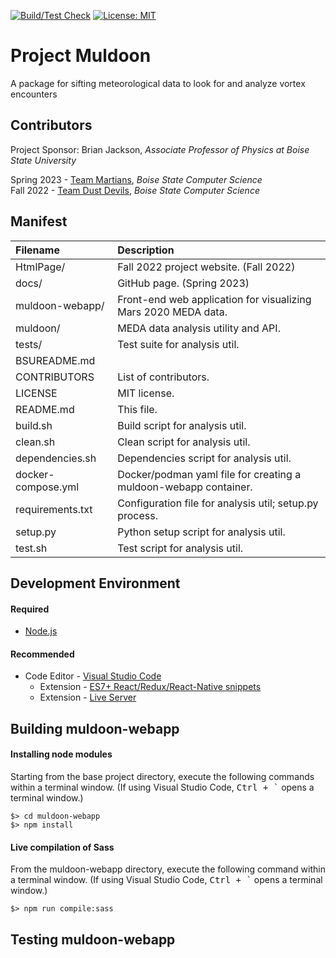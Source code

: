 [![Build/Test Check](https://github.com/cs481-ekh/s23-martians/actions/workflows/ci.yml/badge.svg)](https://github.com/cs481-ekh/s23-martians/actions/workflows/ci.yml) [![License: MIT](https://img.shields.io/badge/License-MIT-yellow.svg)](https://opensource.org/licenses/MIT)

# Project Muldoon
A package for sifting meteorological data to look for and analyze vortex encounters

## Contributors
Project Sponsor: Brian Jackson, _Associate Professor of Physics at Boise State University_  
  
Spring 2023 - [Team Martians](https://cs481-ekh.github.io/s23-martians/), _Boise State Computer Science_  
Fall 2022 - [Team Dust Devils](https://cs481-ekh.github.io/f22-dust-devils/), _Boise State Computer Science_  

## Manifest
| Filename           | Description
| :---               | :---
| HtmlPage/          | Fall 2022 project website. (Fall 2022)
| docs/              | GitHub page. (Spring 2023)
| muldoon-webapp/    | Front-end web application for visualizing Mars 2020 MEDA data.
| muldoon/           | MEDA data analysis utility and API.
| tests/             | Test suite for analysis util.
| BSUREADME.md       |
| CONTRIBUTORS       | List of contributors.
| LICENSE            | MIT license.
| README.md          | This file.
| build.sh           | Build script for analysis util.
| clean.sh           | Clean script for analysis util.
| dependencies.sh    | Dependencies script for analysis util.
| docker-compose.yml | Docker/podman yaml file for creating a muldoon-webapp container.
| requirements.txt   | Configuration file for analysis util; setup.py process.
| setup.py           | Python setup script for analysis util.
| test.sh            | Test script for analysis util.

## Development Environment
#### Required
* [Node.js](https://nodejs.org)
#### Recommended
- Code Editor - [Visual Studio Code](https://code.visualstudio.com)
  - Extension - [ES7+ React/Redux/React-Native snippets](https://marketplace.visualstudio.com/items?itemName=dsznajder.es7-react-js-snippets)
  - Extension - [Live Server](https://marketplace.visualstudio.com/items?itemName=ritwickdey.LiveServer)

## Building muldoon-webapp
#### Installing node modules
Starting from the base project directory, execute the following commands within a terminal window. (If using Visual Studio Code, <kbd>Ctrl + `</kbd> opens a terminal window.)
```
$> cd muldoon-webapp
$> npm install
```
#### Live compilation of Sass
From the muldoon-webapp directory, execute the following command within a terminal window. (If using Visual Studio Code, <kbd>Ctrl + `</kbd> opens a terminal window.)
```
$> npm run compile:sass
```

## Testing muldoon-webapp
